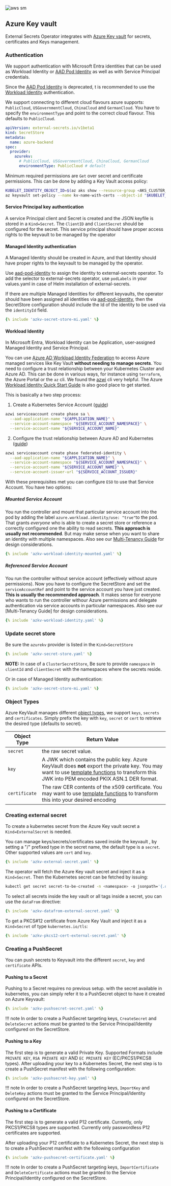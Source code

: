
![aws sm](../pictures/eso-az-kv-azure-kv.png)

## Azure Key vault

External Secrets Operator integrates with [Azure Key vault](https://azure.microsoft.com/en-us/services/key-vault/) for secrets, certificates and Keys management.

### Authentication

We support authentication with Microsoft Entra identities that can be used as Workload Identity or [AAD Pod Identity](https://azure.github.io/aad-pod-identity/docs/) as well as with Service Principal credentials.

Since the [AAD Pod Identity](https://azure.github.io/aad-pod-identity/docs/) is deprecated, t is recommended to use the [Workload Identity](https://azure.github.io/azure-workload-identity) authentication.

We support connecting to different cloud flavours azure supports: `PublicCloud`, `USGovernmentCloud`, `ChinaCloud` and `GermanCloud`. You have to specify the `environmentType` and point to the correct cloud flavour. This defaults to `PublicCloud`.

```yaml
apiVersion: external-secrets.io/v1beta1
kind: SecretStore
metadata:
  name: azure-backend
spec:
  provider:
    azurekv:
      # PublicCloud, USGovernmentCloud, ChinaCloud, GermanCloud
      environmentType: PublicCloud # default
```

Minimum required permissions are `Get` over secret and certificate permissions. This can be done by adding a Key Vault access policy:

```sh
KUBELET_IDENTITY_OBJECT_ID=$(az aks show --resource-group <AKS_CLUSTER_RG_NAME> --name <AKS_CLUSTER_NAME> --query 'identityProfile.kubeletidentity.objectId' -o tsv)
az keyvault set-policy --name kv-name-with-certs --object-id "$KUBELET_IDENTITY_OBJECT_ID" --certificate-permissions get --secret-permissions get
```

#### Service Principal key authentication

A service Principal client and Secret is created and the JSON keyfile is stored in a `Kind=Secret`. The `ClientID` and `ClientSecret` should be configured for the secret. This service principal should have proper access rights to the keyvault to be managed by the operator

#### Managed Identity authentication

A Managed Identity should be created in Azure, and that Identity should have proper rights to the keyvault to be managed by the operator.

Use [aad-pod-identity](https://azure.github.io/aad-pod-identity/docs/) to assign the identity to external-secrets operator. To add the selector to external-secrets operator, use `podLabels` in your values.yaml in case of Helm installation of external-secrets.

If there are multiple Managed Identities for different keyvaults, the operator should have been assigned all identities via [aad-pod-identity](https://azure.github.io/aad-pod-identity/docs/), then the SecretStore configuration should include the Id of the identity to be used via the `identityId` field.

```yaml
{% include 'azkv-secret-store-mi.yaml' %}
```

#### Workload Identity

In Microsoft Entra, Workload Identity can be Application, user-assigned Managed Identity and Service Principal.

You can use [Azure AD Workload Identity Federation](https://docs.microsoft.com/en-us/azure/active-directory/develop/workload-identity-federation) to access Azure managed services like Key Vault **without needing to manage secrets**. You need to configure a trust relationship between your Kubernetes Cluster and Azure AD. This can be done in various ways, for instance using `terraform`, the Azure Portal or the `az` cli. We found the [azwi](https://azure.github.io/azure-workload-identity/docs/installation/azwi.html) cli very helpful. The Azure [Workload Identity Quick Start Guide](https://azure.github.io/azure-workload-identity/docs/quick-start.html) is also good place to get started.

This is basically a two step process:

1. Create a Kubernetes Service Account ([guide](https://azure.github.io/azure-workload-identity/docs/quick-start.html#5-create-a-kubernetes-service-account))

```sh
azwi serviceaccount create phase sa \
  --aad-application-name "${APPLICATION_NAME}" \
  --service-account-namespace "${SERVICE_ACCOUNT_NAMESPACE}" \
  --service-account-name "${SERVICE_ACCOUNT_NAME}"
```
2. Configure the trust relationship between Azure AD and Kubernetes ([guide](https://azure.github.io/azure-workload-identity/docs/quick-start.html#6-establish-federated-identity-credential-between-the-aad-application-and-the-service-account-issuer--subject))

```sh
azwi serviceaccount create phase federated-identity \
  --aad-application-name "${APPLICATION_NAME}" \
  --service-account-namespace "${SERVICE_ACCOUNT_NAMESPACE}" \
  --service-account-name "${SERVICE_ACCOUNT_NAME}" \
  --service-account-issuer-url "${SERVICE_ACCOUNT_ISSUER}"
```

With these prerequisites met you can configure `ESO` to use that Service Account. You have two options:

##### Mounted Service Account
You run the controller and mount that particular service account into the pod by adding the label `azure.workload.identity/use: "true"`to the pod. That grants _everyone_ who is able to create a secret store or reference a correctly configured one the ability to read secrets. **This approach is usually not recommended**. But may make sense when you want to share an identity with multiple namespaces. Also see our [Multi-Tenancy Guide](../guides/multi-tenancy.md) for design considerations.

```yaml
{% include 'azkv-workload-identity-mounted.yaml' %}
```

##### Referenced Service Account
You run the controller without service account (effectively without azure permissions). Now you have to configure the SecretStore and set the `serviceAccountRef` and point to the service account you have just created. **This is usually the recommended approach**. It makes sense for everyone who wants to run the controller withour Azure permissions and delegate authentication via service accounts in particular namespaces. Also see our [Multi-Tenancy Guide] for design considerations.

```yaml
{% include 'azkv-workload-identity.yaml' %}
```

### Update secret store
Be sure the `azurekv` provider is listed in the `Kind=SecretStore`

```yaml
{% include 'azkv-secret-store.yaml' %}
```
**NOTE:** In case of a `ClusterSecretStore`, Be sure to provide `namespace` in `clientId` and `clientSecret`  with the namespaces where the secrets reside.

Or in case of Managed Identity authentication:

```yaml
{% include 'azkv-secret-store-mi.yaml' %}
```

### Object Types

Azure KeyVault manages different [object types](https://docs.microsoft.com/en-us/azure/key-vault/general/about-keys-secrets-certificates#object-types), we support `keys`, `secrets` and `certificates`. Simply prefix the key with `key`, `secret` or `cert` to retrieve the desired type (defaults to secret).

| Object Type   | Return Value                                                                                                                                                                                                                      |
| ------------- | --------------------------------------------------------------------------------------------------------------------------------------------------------------------------------------------------------------------------------- |
| `secret`      | the raw secret value.                                                                                                                                                                                                             |
| `key`         | A JWK which contains the public key. Azure KeyVault does **not** export the private key. You may want to use [template functions](../guides/templating.md) to transform this JWK into PEM encoded PKIX ASN.1 DER format. |
| `certificate` | The raw CER contents of the x509 certificate. You may want to use [template functions](../guides/templating.md) to transform this into your desired encoding                                                             |

### Creating external secret

To create a kubernetes secret from the Azure Key vault secret a `Kind=ExternalSecret` is needed.

You can manage keys/secrets/certificates saved inside the keyvault , by setting a "/" prefixed type in the secret name, the default type is a `secret`. Other supported values are `cert` and `key`.

```yaml
{% include 'azkv-external-secret.yaml' %}
```

The operator will fetch the Azure Key vault secret and inject it as a `Kind=Secret`. Then the Kubernetes secret can be fetched by issuing:

```sh
kubectl get secret secret-to-be-created -n <namespace> -o jsonpath='{.data.dev-secret-test}' | base64 -d
```

To select all secrets inside the key vault or all tags inside a secret, you can use the `dataFrom` directive:

```yaml
{% include 'azkv-datafrom-external-secret.yaml' %}
```

To get a PKCS#12 certificate from Azure Key Vault and inject it as a `Kind=Secret` of type `kubernetes.io/tls`:

```yaml
{% include 'azkv-pkcs12-cert-external-secret.yaml' %}
```

### Creating a PushSecret
You can push secrets to Keyvault into the different `secret`, `key` and `certificate` APIs.

#### Pushing to a Secret
Pushing to a Secret requires no previous setup. with the secret available in kubernetes, you can simply refer it to a PushSecret object to have it created on Azure Keyvault:
```yaml
{% include 'azkv-pushsecret-secret.yaml' %}
```
!!! note
      In order to create a PushSecret targeting keys, `CreateSecret` and `DeleteSecret` actions must be granted to the Service Principal/Identity configured on the SecretStore.

#### Pushing to a Key
The first step is to generate a valid Private Key. Supported Formats include `PRIVATE KEY`, `RSA PRIVATE KEY` AND `EC PRIVATE KEY` (EC/PKCS1/PKCS8 types). After uploading your key to a Kubernetes Secret, the next step is to create a PushSecret manifest with the following configuration:

```yaml
{% include 'azkv-pushsecret-key.yaml' %}
```

!!! note
      In order to create a PushSecret targeting keys, `ImportKey` and `DeleteKey` actions must be granted to the Service Principal/Identity configured on the SecretStore.
#### Pushing to a Certificate
The first step is to generate a valid P12 certificate. Currently, only PKCS1/PKCS8 types are supported. Currently only passwordless P12 certificates are supported.

After uploading your P12 certificate to a Kubernetes Secret, the next step is to create a PushSecret manifest with the following configuration
```yaml
{% include 'azkv-pushsecret-certificate.yaml' %}
```
!!! note
       In order to create a PushSecret targeting keys, `ImportCertificate` and `DeleteCertificate` actions must be granted to the Service Principal/Identity configured on the SecretStore.
